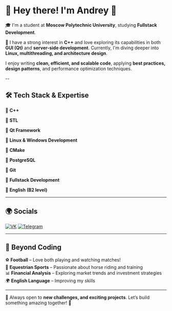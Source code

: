 # 👋 Hey there! I'm Andrey 🚀  

🎓 I'm a student at **Moscow Polytechnic University**, studying **Fullstack Development**.  

💙 I have a strong interest in **C++** and love exploring its capabilities in both **GUI (Qt)** and **server-side development**. Currently, I'm diving deeper into **Linux, multithreading, and architecture design**.

I enjoy writing **clean, efficient, and scalable code**, applying **best practices, design patterns**, and performance optimization techniques.  

--

## 🛠 **Tech Stack & Expertise**  

🔹 **C++** 

🔹 **STL**

🔹 **Qt Framework**

🔹 **Linux & Windows Development**

🔹 **CMake**  

🔹 **PostgreSQL** 

🔹 **Git** 

🔹 **Fullstack Development** 

🔹 **English (B2 level)**

---

## 🌍 **Socials**  
[![VK](https://img.shields.io/badge/VK-0077FF?style=for-the-badge&logo=vk&logoColor=white)](https://vk.com/anarakses) 
[![Telegram](https://img.shields.io/badge/Telegram-26A5E4?style=for-the-badge&logo=telegram&logoColor=white)](https://t.me/andreic22)  

---

## 🎵 **Beyond Coding**  

⚽ **Football** – Love both playing and watching matches!  
🏇 **Equestrian Sports** – Passionate about horse riding and training   
📊 **Financial Analysis** – Exploring market trends and investment strategies  
🌍 **English Language** – Improving my skills  

---

🌟 Always open to **new challenges, and exciting projects**. Let’s build something amazing together! 🚀  
